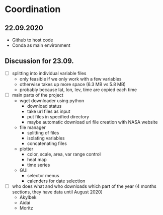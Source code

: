 # Coordination

## 22.09.2020

- Github to host code
- Conda as main environment

## Discussion for 23.09.

- [ ] splitting into individual variable files
    - only feasible if we only work with a few variables
    - otherwise takes up more space (6.3 MB vs 5.8 MB)
    - probably because lat, lon, lev, time are copied each time
- [ ] main parts of the project
    - wget downloader using python
        - download status
        - take url files as input
        - put files in specified directory
        - maybe automatic download url file creation with NASA website
    - file manager
        - splitting of files
        - isolating variables
        - concatenating files
    - plotter
        - color, scale, area, var range control
        - heat map
        - time series
    - GUI
        - selector menus
        - calenders for date selection
- [ ] who does what and who downloads which part of the year (4 months
sections, they have data until August 2020)
    - Akylbek
    - Aidai
    - Moritz
